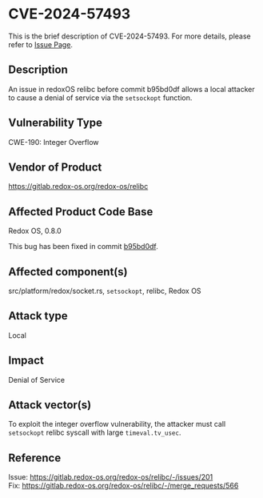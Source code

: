 # CVE-2024-57493
This is the brief description of CVE-2024-57493. For more details, please refer to [Issue Page](https://gitlab.redox-os.org/redox-os/relibc/-/issues/201).

## Description
An issue in redoxOS relibc before commit b95bd0df allows a local attacker to cause a denial of service via the `setsockopt` function.

## Vulnerability Type
CWE-190: Integer Overflow

## Vendor of Product
https://gitlab.redox-os.org/redox-os/relibc

## Affected Product Code Base
Redox OS, 0.8.0

This bug has been fixed in commit [b95bd0df](https://gitlab.redox-os.org/redox-os/relibc/-/commit/b95bd0dfa66e8c6d304c2a0d8a9f742bab7478a0).

## Affected component(s)
src/platform/redox/socket.rs, `setsockopt`, relibc, Redox OS

## Attack type
Local

## Impact
Denial of Service

## Attack vector(s)
To exploit the integer overflow vulnerability, the attacker must call `setsockopt` relibc syscall with large `timeval.tv_usec`.

## Reference
Issue: https://gitlab.redox-os.org/redox-os/relibc/-/issues/201  
Fix: https://gitlab.redox-os.org/redox-os/relibc/-/merge_requests/566